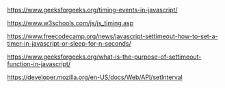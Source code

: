<!-- JavaScript Timing Events -->

https://www.geeksforgeeks.org/timing-events-in-javascript/

https://www.w3schools.com/js/js_timing.asp

 <!-- setTimeout  -->

https://www.freecodecamp.org/news/javascript-settimeout-how-to-set-a-timer-in-javascript-or-sleep-for-n-seconds/

https://www.geeksforgeeks.org/what-is-the-purpose-of-settimeout-function-in-javascript/

 <!-- setInterval  -->

https://developer.mozilla.org/en-US/docs/Web/API/setInterval